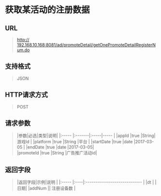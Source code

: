 # 获取某活动的注册数据

## URL
> [http:// 192.168.10.168:8081/ad/promoteDetail/getOnePromoteDetailRegisterNum.do](http://dataviewer.ilongyuan.com.cn/ad/promoteDetail/getOnePromoteDetailRegisterNum.do)

## 支持格式
> JSON

## HTTP请求方式
> POST

## 请求参数
> |参数|必选|类型|说明|
|:-----  |:-------|:-----|-----                               |
|appId    |true    |String|游戏Id                          |
|platform    |true    |String  |平台 |
|startDate    |true    |date   |2017-03-05 |
|endDate    |true    |date   |2017-03-05|  
|promoteId  |true    |String   |广告推广活动id|
## 返回字段
> |返回字段|示例|说明                              |
|:-----   |:----|:-----------------------------    |
|dt        |  | 日期|
|addNum      ||  注册设备数      |







